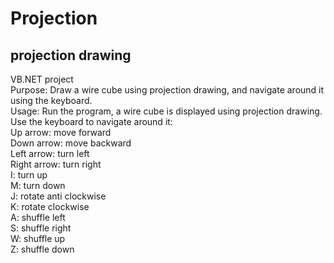 # Projection
## projection drawing
VB.NET project  
Purpose: Draw a wire cube using projection drawing, and navigate around it using the keyboard.  
Usage: Run the program, a wire cube is displayed using projection drawing. Use the keyboard to navigate around it:  
Up arrow: move forward  
Down arrow: move backward  
Left arrow: turn left  
Right arrow: turn right  
I: turn up  
M: turn down  
J: rotate anti clockwise  
K: rotate clockwise  
A: shuffle left  
S: shuffle right  
W: shuffle up  
Z: shuffle down
